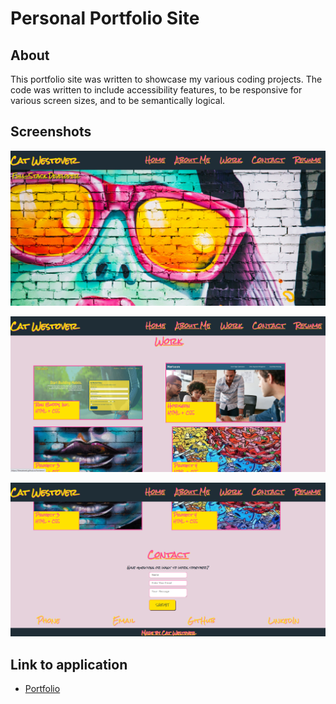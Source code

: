 # Personal Portfolio Site

## About
This portfolio site was written to showcase my various coding projects. The code was written to include accessibility features, to be responsive for various screen sizes, and to be semantically logical. 

## Screenshots
![Portfolio Header, Navigation, and Hero Sections](https://github.com/thecatwest/portfolio/blob/main/Assets/images/portfolio-screenshot-1.png)

![Portfolio Projects Content](https://github.com/thecatwest/portfolio/blob/main/Assets/images/portfolio-screenshot-2.png)

![Portfolio Footer](https://github.com/thecatwest/portfolio/blob/main/Assets/images/portfolio-screenshot-3.png)

## Link to application
* [Portfolio](https://thecatwest.github.io/portfolio/)

